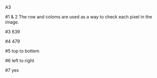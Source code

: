 A3

#1 & 2 The row and coloms are used as a way to check each pixel in the image.

#3 639

#4 479

#5 top to bottem

#6 left to right

#7 yes